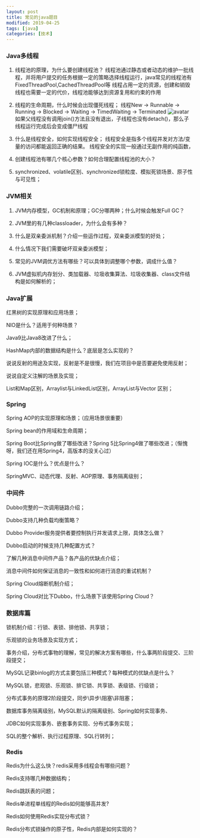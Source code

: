 ```yaml
---
layout: post
title: 常见的java题目 
modified: 2019-04-25
tags: [java]
categories: [技术]
---
```


### Java多线程

1. 线程池的原理，为什么要创建线程池？
   线程池通过静态或者动态的维护一批线程，并将用户提交的任务根据一定的策略选择线程运行，java常见的线程池有FixedThreadPool,CachedThreadPool等
   线程占用一定的资源，创建和销毁线程也需要一定的代价，线程池能够达到资源复用和约束的作用

2. 线程的生命周期，什么时候会出现僵死线程；
   线程New -> Runnable -> Running -> Blocked -> Waiting -> TimedWaiting -> Terminated 
   ![avatar](/images/posts/threadLifeCycle.png)
   如果父线程没有调用join()方法且没有退出，子线程也没有detach()，那么子线程运行完成后会变成僵尸线程

3. 什么是线程安全，如何实现线程安全；
   线程安全是指多个线程并发对方法/变量的访问都能返回正确的结果。
   线程安全的实现一般通过无副作用的纯函数，

4. 创建线程池有哪几个核心参数？如何合理配置线程池的大小？

5. synchronized、volatile区别、synchronized锁粒度、模拟死锁场景、原子性与可见性；

### JVM相关

1. JVM内存模型，GC机制和原理；GC分哪两种；什么时候会触发Full GC？

2. JVM里的有几种classloader，为什么会有多种？

3. 什么是双亲委派机制？介绍一些运作过程，双亲委派模型的好处；

4. 什么情况下我们需要破坏双亲委派模型；

5. 常见的JVM调优方法有哪些？可以具体到调整哪个参数，调成什么值？

6. JVM虚拟机内存划分、类加载器、垃圾收集算法、垃圾收集器、class文件结构是如何解析的；

### Java扩展

红黑树的实现原理和应用场景；

NIO是什么？适用于何种场景？

Java9比Java8改进了什么；

HashMap内部的数据结构是什么？底层是怎么实现的？

说说反射的用途及实现，反射是不是很慢，我们在项目中是否要避免使用反射；

说说自定义注解的场景及实现；

List和Map区别，Arraylist与LinkedList区别，ArrayList与Vector 区别；

### Spring
Spring AOP的实现原理和场景；（应用场景很重要）

Spring bean的作用域和生命周期；

Spring Boot比Spring做了哪些改进？Spring 5比Spring4做了哪些改进；（惭愧呀，我们还在用Spring4，高版本的没关心过）

Spring IOC是什么？优点是什么？

SpringMVC、动态代理、反射、AOP原理、事务隔离级别；

### 中间件

Dubbo完整的一次调用链路介绍；

Dubbo支持几种负载均衡策略？

Dubbo Provider服务提供者要控制执行并发请求上限，具体怎么做？

Dubbo启动的时候支持几种配置方式？

了解几种消息中间件产品？各产品的优缺点介绍；

消息中间件如何保证消息的一致性和如何进行消息的重试机制？

Spring Cloud熔断机制介绍；

Spring Cloud对比下Dubbo，什么场景下该使用Spring Cloud？

### 数据库篇

锁机制介绍：行锁、表锁、排他锁、共享锁；

乐观锁的业务场景及实现方式；

事务介绍，分布式事物的理解，常见的解决方案有哪些，什么事两阶段提交、三阶段提交；

MySQL记录binlog的方式主要包括三种模式？每种模式的优缺点是什么？

MySQL锁，悲观锁、乐观锁、排它锁、共享锁、表级锁、行级锁；

分布式事务的原理2阶段提交，同步\异步\阻塞\非阻塞；

数据库事务隔离级别，MySQL默认的隔离级别、Spring如何实现事务、

JDBC如何实现事务、嵌套事务实现、分布式事务实现；

SQL的整个解析、执行过程原理、SQL行转列；

### Redis

Redis为什么这么快？redis采用多线程会有哪些问题？

Redis支持哪几种数据结构；

Redis跳跃表的问题；

Redis单进程单线程的Redis如何能够高并发?

Redis如何使用Redis实现分布式锁？

Redis分布式锁操作的原子性，Redis内部是如何实现的？
